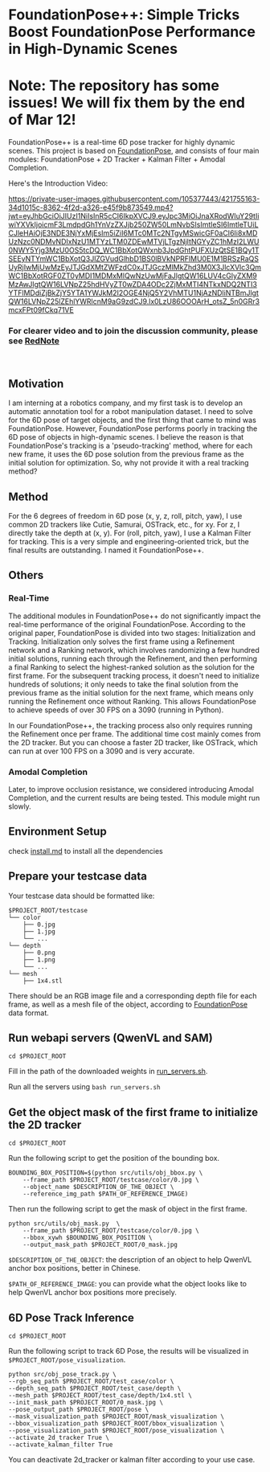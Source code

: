 # FoundationPose++: Simple Tricks Boost FoundationPose Performance in High-Dynamic Scenes
# Note: The repository has some issues! We will fix them by the end of Mar 12!

FoundationPose++ is a real-time 6D pose tracker for highly dynamic scenes. 
This project is based on [FoundationPose](https://github.com/NVlabs/FoundationPose), and consists of four main modules: FoundationPose + 2D Tracker + Kalman Filter + Amodal Completion.

Here's the Introduction Video:

https://private-user-images.githubusercontent.com/105377443/421755163-34d1015c-8362-4f2d-a326-e45f9b873549.mp4?jwt=eyJhbGciOiJIUzI1NiIsInR5cCI6IkpXVCJ9.eyJpc3MiOiJnaXRodWIuY29tIiwiYXVkIjoicmF3LmdpdGh1YnVzZXJjb250ZW50LmNvbSIsImtleSI6ImtleTUiLCJleHAiOjE3NDE3NjYxMjEsIm5iZiI6MTc0MTc2NTgyMSwicGF0aCI6Ii8xMDUzNzc0NDMvNDIxNzU1MTYzLTM0ZDEwMTVjLTgzNjItNGYyZC1hMzI2LWU0NWY5Yjg3MzU0OS5tcDQ_WC1BbXotQWxnb3JpdGhtPUFXUzQtSE1BQy1TSEEyNTYmWC1BbXotQ3JlZGVudGlhbD1BS0lBVkNPRFlMU0E1M1BRSzRaQSUyRjIwMjUwMzEyJTJGdXMtZWFzdC0xJTJGczMlMkZhd3M0X3JlcXVlc3QmWC1BbXotRGF0ZT0yMDI1MDMxMlQwNzUwMjFaJlgtQW16LUV4cGlyZXM9MzAwJlgtQW16LVNpZ25hdHVyZT0wZDA4ODc2ZjMxMTI4NTkxNDQ2NTI3YTFlMDdiZjBkZjY5YTA1YWJkM2I2OGE4NjQ5Y2VhMTU1NjAzNDliNTBmJlgtQW16LVNpZ25lZEhlYWRlcnM9aG9zdCJ9.lx0LzU86OOOArH_otsZ_5n0GRr3mcxFPt09fCkq71VE

### For clearer video and to join the discussion community, please see [RedNote](https://www.xiaohongshu.com/discovery/item/67ce169b000000001201e203?source=webshare&xhsshare=pc_web&xsec_token=ABTzV32iwDLsRWKQcjSq_uNKS-7_ZXxHxrXb73L3UGnOI=&xsec_source=pc_share)

<br>

## Motivation

I am interning at a robotics company, and my first task is to develop an automatic annotation tool for a robot manipulation dataset. I need to solve for the 6D pose of target objects, and the first thing that came to mind was FoundationPose. However, FoundationPose performs poorly in tracking the 6D pose of objects in high-dynamic scenes. I believe the reason is that FoundationPose's tracking is a 'pseudo-tracking' method, where for each new frame, it uses the 6D pose solution from the previous frame as the initial solution for optimization. So, why not provide it with a real tracking method?

## Method
For the 6 degrees of freedom in 6D pose (x, y, z, roll, pitch, yaw), I use common 2D trackers like Cutie, Samurai, OSTrack, etc., for xy. For z, I directly take the depth at (x, y). For (roll, pitch, yaw), I use a Kalman Filter for tracking. This is a very simple and engineering-oriented trick, but the final results are outstanding. I named it FoundationPose++.

## Others
### Real-Time
The additional modules in FoundationPose++ do not significantly impact the real-time performance of the original FoundationPose. According to the original paper, FoundationPose is divided into two stages: Initialization and Tracking. Initialization only solves the first frame using a Refinement network and a Ranking network, which involves randomizing a few hundred initial solutions, running each through the Refinement, and then performing a final Ranking to select the highest-ranked solution as the solution for the first frame. For the subsequent tracking process, it doesn't need to initialize hundreds of solutions; it only needs to take the final solution from the previous frame as the initial solution for the next frame, which means only running the Refinement once without Ranking. This allows FoundationPose to achieve speeds of over 30 FPS on a 3090 (running in Python).

In our FoundationPose++, the tracking process also only requires running the Refinement once per frame. The additional time cost mainly comes from the 2D tracker. But you can choose a faster 2D tracker, like OSTrack, which can run at over 100 FPS on a 3090 and is very accurate.

### Amodal Completion
Later, to improve occlusion resistance, we considered introducing Amodal Completion, and the current results are being tested. This module might run slowly.

## Environment Setup
check [install.md](./Install.md) to install all the dependencies

## Prepare your testcase data
Your testcase data should be formatted like:
```
$PROJECT_ROOT/testcase
└── color
    ├── 0.jpg
    ├── 1.jpg
    └── ...
└── depth
    ├── 0.png
    ├── 1.png
    └── ...
└── mesh
    ├── 1x4.stl
```
There should be an RGB image file and a corresponding depth file for each frame, as well as a mesh file of the object, according to [FoundationPose](https://github.com/NVlabs/FoundationPose) data format.

## Run webapi servers (QwenVL and SAM)
`cd $PROJECT_ROOT`

Fill in the path of the downloaded weights in [run_servers.sh](./run_servers.sh).

Run all the servers using `bash run_servers.sh`

## Get the object mask of the first frame to initialize the 2D tracker
 `cd $PROJECT_ROOT`

Run the following script to get the position of the bounding box.
```
BOUNDING_BOX_POSITION=$(python src/utils/obj_bbox.py \
    --frame_path $PROJECT_ROOT/testcase/color/0.jpg \
    --object_name $DESCRIPTION_OF_THE_OBJECT \
    --reference_img_path $PATH_OF_REFERENCE_IMAGE)
```

Then run the following script to get the mask of object in the first frame.
```
python src/utils/obj_mask.py  \
    --frame_path $PROJECT_ROOT/testcase/color/0.jpg \
    --bbox_xywh $BOUNDING_BOX_POSITION \
    --output_mask_path $PROJECT_ROOT/0_mask.jpg
```

`$DESCRIPTION_OF_THE_OBJECT`: the description of an object to help QwenVL anchor box positions, better in Chinese.

`$PATH_OF_REFERENCE_IMAGE`: you can provide what the object looks like to help QwenVL anchor box positions more precisely.

## 6D Pose Track Inference
 `cd $PROJECT_ROOT`

Run the following script to track 6D Pose, the results will be visualized in `$PROJECT_ROOT/pose_visualization`.
```
python src/obj_pose_track.py \
--rgb_seq_path $PROJECT_ROOT/test_case/color \
--depth_seq_path $PROJECT_ROOT/test_case/depth \
--mesh_path $PROJECT_ROOT/test_case/depth/1x4.stl \
--init_mask_path $PROJECT_ROOT/0_mask.jpg \
--pose_output_path $PROJECT_ROOT/pose \
--mask_visualization_path $PROJECT_ROOT/mask_visualization \
--bbox_visualization_path $PROJECT_ROOT/bbox_visualization \
--pose_visualization_path $PROJECT_ROOT/pose_visualization \
--activate_2d_tracker True \
--activate_kalman_filter True
```

You can deactivate 2d_tracker or kalman filter according to your use case.